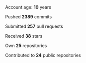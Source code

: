 Account age: **10** years

Pushed **2389** commits

Submitted **257** pull requests

Received **38** stars

Own **25** repositories

Contributed to **24** public repositories
